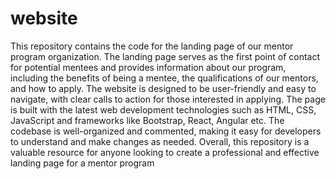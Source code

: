 # website
This repository contains the code for the landing page of our mentor program organization. The landing page serves as the first point of contact for potential mentees and provides information about our program, including the benefits of being a mentee, the qualifications of our mentors, and how to apply. The website is designed to be user-friendly and easy to navigate, with clear calls to action for those interested in applying. The page is built with the latest web development technologies such as HTML, CSS, JavaScript and frameworks like Bootstrap, React, Angular etc. The codebase is well-organized and commented, making it easy for developers to understand and make changes as needed. Overall, this repository is a valuable resource for anyone looking to create a professional and effective landing page for a mentor program
